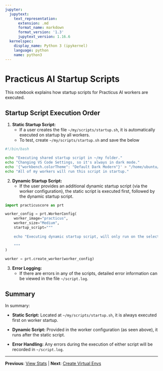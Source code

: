 ```yaml
---
jupyter:
  jupytext:
    text_representation:
      extension: .md
      format_name: markdown
      format_version: '1.3'
      jupytext_version: 1.16.6
  kernelspec:
    display_name: Python 3 (ipykernel)
    language: python
    name: python3
---
```


# Practicus AI Startup Scripts

This notebook explains how startup scripts for Practicus AI workers are executed.

<!-- #region -->
## Startup Script Execution Order

1. **Static Startup Script:**
   - If a user creates the file `~/my/scripts/startup.sh`, it is automatically executed on startup by all workers.
   - To test, create `~/my/scripts/startup.sh` and save the below
     
```bash
#!/bin/bash

echo "Executing shared startup script in ~/my folder."
echo "Changing VS Code Settings, so it's always in dark mode."
echo '{"workbench.colorTheme": "Default Dark Modern"}' > "/home/ubuntu/.local/share/code-server/User/settings.json"
echo "All of my workers will run this script in startup."
```

2. **Dynamic Startup Script:**
   - If the user provides an additional dynamic startup script (via the worker configuration), the static script is executed first, followed by the dynamic startup script.

```python
import practicuscore as prt

worker_config = prt.WorkerConfig(
    worker_image="practicus",
    worker_size="Medium",
    startup_script="""
    
    echo "Executing dynamic startup script, will only run on the selected worker."
    
    """
)

worker = prt.create_worker(worker_config)
```

3. **Error Logging:**
   - If there are errors in any of the scripts, detailed error information can be viewed in the file `~/script.log`.


## Summary

In summary:

- **Static Script:** Located at `~/my/scripts/startup.sh`, it is always executed first on worker startup.
  
- **Dynamic Script:** Provided in the worker configuration (as seen above), it runs after the static script.
  
- **Error Handling:** Any errors during the execution of either script will be recorded in `~/script.log`.
<!-- #endregion -->




---

**Previous**: [View Stats](view-stats.md) | **Next**: [Create Virtual Envs](create-virtual-envs.md)
